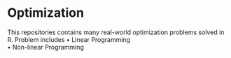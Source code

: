 # Optimization
This repositories contains many real-world optimization problems solved in R. Problem includes 
• Linear Programming<br/>
• Non-linear Programming<br/>
